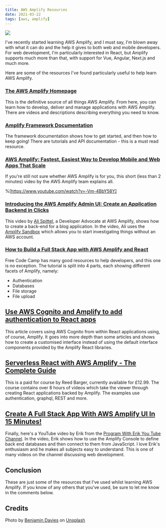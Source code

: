 ```yaml
---
title: AWS Amplify Resources
date: 2021-03-22
tags: [aws, amplify]
---
```


![](/images/amplify.jpg)

I've recently started learning AWS Amplify, and I must say, I'm blown away with what it can do and the help it gives to both web and mobile developers. For web development, I'm particularly interested in React, but Amplify supports much more than that, with support for Vue, Angular, Next.js and much more.

Here are some of the resources I've found particularly useful to help learn AWS Amplify.

### [The AWS Amplify Homepage](https://aws.amazon.com/amplify/)

This is the definitive source of all things AWS Amplify. From here, you can learn how to develop, deliver and manage applications with AWS Amplify. There are videos and descriptions describing everything you need to know.

### [Amplify Framework Documentation](https://docs.amplify.aws/)

The framework documentation shows how to get started, and then how to keep going! There are tutorials and API documentation - this is a must read resource.

### [AWS Amplify: Fastest, Easiest Way to Develop Mobile and Web Apps That Scale](https://www.youtube.com/watch?v=-Vm-4BbY58Y)

If you're still not sure whether AWS Amplify is for you, this short (less than 2 minutes) video by the AWS Amplify team explains all.

%[https://www.youtube.com/watch?v=-Vm-4BbY58Y]

### [Introducing the AWS Amplify Admin UI: Create an Application Backend in Clicks](https://welearncode.com/intro-amplify-admin-ui/)

This video by [Ali Spittel](https://twitter.com/aspittel), a Developer Advocate at AWS Amplify, shows how to create a back-end for a blog application. In the video, Ali uses the [Amplify Sandbox](https://sandbox.amplifyapp.com/getting-started) which allows you to start investigating things without an AWS account.

### [How to Build a Full Stack App with AWS Amplify and React](https://www.freecodecamp.org/news/ultimate-guide-to-aws-amplify-and-reacxt/)

Free Code Camp has many good resources to help developers, and this one is no exception. The tutorial is split into 4 parts, each showing different facets of Amplify, namely:

- Authentication
- Databases
- File storage
- File upload

## [Use AWS Cognito and Amplify to add authentication to React apps](https://blog.logrocket.com/authentication-react-apps-aws-amplify-cognito/)

This article covers using AWS Cognito from within React applications using, of course, Amplify. It goes into more depth than some articles and shows how to create a customised interface instead of using the default interface components provided by the Amplify React libraries.

## [Serverless React with AWS Amplify - The Complete Guide](https://www.udemy.com/course/serverless-react-with-aws-amplify/)

This is a paid for course by Reed Barger, currently available for £12.99. The course contains over 8 hours of videos which take the viewer through creating React applications backed by Amplify. The examples use authentication, graphql, REST and more.

## [Create A Full Stack App With AWS Amplify UI In 15 Minutes!](https://www.youtube.com/watch?v=Q70eWux2xpQ)

Finally, here's a YouTube video by Erik from the [Program With Erik You Tube Channel](https://www.youtube.com/channel/UCshZ3rdoCLjDYuTR_RBubzw). In the video, Erik shows how to use the Amplify Console to define back end databases and then connect to them from JavaScript. I love Erik's enthusiasm and he makes all subjects easy to understand. This is one of many videos on the channel discussing web development.

## Conclusion

These are just some of the resources that I've used whilst learning AWS Amplify. If you know of any others that you've used, be sure to let me know in the comments below.

## Credits

Photo by <a href="https://unsplash.com/@bendavisual?utm_source=unsplash&utm_medium=referral&utm_content=creditCopyText">Benjamin Davies</a> on <a href="/s/photos/top?utm_source=unsplash&utm_medium=referral&utm_content=creditCopyText">Unsplash</a>
